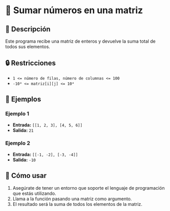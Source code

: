 # 🔢 Sumar números en una matriz

## 📄 Descripción

Este programa recibe una matriz de enteros y devuelve la suma total de todos sus elementos.

## 🔒 Restricciones

- `1 <= número de filas, número de columnas <= 100`
- `-10⁴ <= matriz[i][j] <= 10⁴`

## 📌 Ejemplos

### Ejemplo 1

- **Entrada:** `[[1, 2, 3], [4, 5, 6]]`  
- **Salida:** `21`

### Ejemplo 2

- **Entrada:** `[[-1, -2], [-3, -4]]`  
- **Salida:** `-10`

## 🚀 Cómo usar

1. Asegúrate de tener un entorno que soporte el lenguaje de programación que estás utilizando.
2. Llama a la función pasando una matriz como argumento.
3. El resultado será la suma de todos los elementos de la matriz.